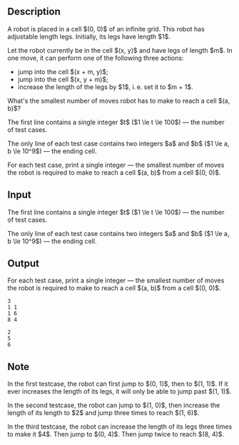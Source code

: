 ## Description

<div><p>A robot is placed in a cell $(0, 0)$ of an infinite grid. This robot has adjustable length legs. Initially, its legs have length $1$.</p><p>Let the robot currently be in the cell $(x, y)$ and have legs of length $m$. In one move, it can perform one of the following three actions: </p><ul> <li> jump into the cell $(x + m, y)$; </li><li> jump into the cell $(x, y + m)$; </li><li> increase the length of the legs by $1$, i. e. set it to $m + 1$. </li></ul><p>What's the smallest number of moves robot has to make to reach a cell $(a, b)$?</p></div><div class="input-specification"><p>The first line contains a single integer $t$ ($1 \le t \le 100$)&nbsp;— the number of test cases.</p><p>The only line of each test case contains two integers $a$ and $b$ ($1 \le a, b \le 10^9$)&nbsp;— the ending cell.</p></div><div class="output-specification"><p>For each test case, print a single integer&nbsp;— the smallest number of moves the robot is required to make to reach a cell $(a, b)$ from a cell $(0, 0)$.</p></div>

## Input

<p>The first line contains a single integer $t$ ($1 \le t \le 100$)&nbsp;— the number of test cases.</p><p>The only line of each test case contains two integers $a$ and $b$ ($1 \le a, b \le 10^9$)&nbsp;— the ending cell.</p>

## Output

<p>For each test case, print a single integer&nbsp;— the smallest number of moves the robot is required to make to reach a cell $(a, b)$ from a cell $(0, 0)$.</p>





```input1|2,4
3
1 1
1 6
8 4
```




```output1
2
5
6
```



## Note

<p>In the first testcase, the robot can first jump to $(0, 1)$, then to $(1, 1)$. If it ever increases the length of its legs, it will only be able to jump past $(1, 1)$.</p><p>In the second testcase, the robot can jump to $(1, 0)$, then increase the length of its length to $2$ and jump three times to reach $(1, 6)$.</p><p>In the third testcase, the robot can increase the length of its legs three times to make it $4$. Then jump to $(0, 4)$. Then jump twice to reach $(8, 4)$.</p>
